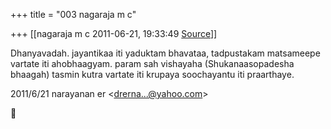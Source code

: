 +++
title = "003 nagaraja m c"

+++
[[nagaraja m c	2011-06-21, 19:33:49 [Source](https://groups.google.com/g/bvparishat/c/DVZwlxfdv4w)]]



Dhanyavadah. jayantikaa iti yaduktam bhavataa, tadpustakam matsameepe vartate iti ahobhaagyam. param sah vishayaha (Shukanaasopadesha bhaagah) tasmin kutra vartate iti krupaya soochayantu iti praarthaye.

  

2011/6/21 narayanan er \<[drerna...@yahoo.com]()\>



